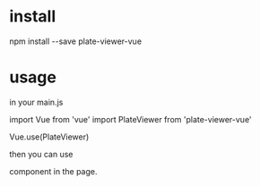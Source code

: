 install
===========
npm install --save plate-viewer-vue


usage
===========

in your main.js

import Vue from 'vue'
import PlateViewer from 'plate-viewer-vue'

Vue.use(PlateViewer)

then you can use

<PlateViewer/> component in the page.

